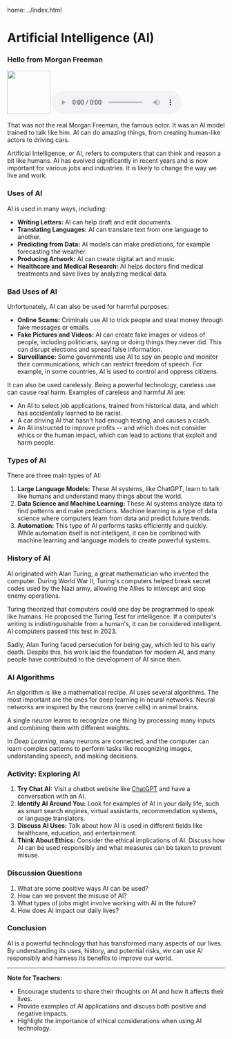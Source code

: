 home: ../index.html

# Artificial Intelligence (AI)

### Hello from Morgan Freeman

<img src="../img/morgan-freeman.jpg" width="100px" class="img-thumbnail" />
<audio controls>
  <source src="morgan-freeman-arusha-victory.mp3" type="audio/mpeg">
	Your browser does not support the audio element.
</audio>

That was not the real Morgan Freeman, the famous actor. It was an AI model trained to talk like him. AI can do amazing things, from creating human-like actors to driving cars.

Artificial Intelligence, or AI, refers to computers that can think and reason a bit like humans. AI has evolved significantly in recent years and is now important for various jobs and industries. It is likely to change the way we live and work.

### Uses of AI

AI is used in many ways, including:

- **Writing Letters:** AI can help draft and edit documents.
- **Translating Languages:** AI can translate text from one language to another.
- **Predicting from Data:** AI models can make predictions, for example forecasting the weather.
- **Producing Artwork:** AI can create digital art and music.
- **Healthcare and Medical Research:** AI helps doctors find medical treatments and save lives by analyzing medical data.

### Bad Uses of AI

Unfortunately, AI can also be used for harmful purposes:

- **Online Scams:** Criminals use AI to trick people and steal money through fake messages or emails.
- **Fake Pictures and Videos:** AI can create fake images or videos of people, including politicians, saying or doing things they never did. This can disrupt elections and spread false information.
- **Surveillance:** Some governments use AI to spy on people and monitor their communications, which can restrict freedom of speech. For example, in some countries, AI is used to control and oppress citizens.

It can also be used carelessly. Being a powerful technology, careless use can cause real harm. Examples of careless and harmful AI are: 

 - An AI to select job applications, trained from historical data, and which has accidentally learned to be racist.
 - A car driving AI that hasn't had enough testing, and causes a crash.
 - An AI instructed to improve profits -- and which does not consider ethics or the human impact, which can lead to actions that exploit and harm people.

### Types of AI

There are three main types of AI:

1. **Large Language Models:** These AI systems, like ChatGPT, learn to talk like humans and understand many things about the world.
2. **Data Science and Machine Learning:** These AI systems analyze data to find patterns and make predictions. Machine learning is a type of data science where computers learn from data and predict future trends.
3. **Automation:** This type of AI performs tasks efficiently and quickly. While automation itself is not intelligent, it can be combined with machine learning and language models to create powerful systems.

### History of AI

AI originated with Alan Turing, a great mathematician who invented the computer. During World War II, Turing's computers helped break secret codes used by the Nazi army, allowing the Allies to intercept and stop enemy operations.

Turing theorized that computers could one day be programmed to speak like humans. He proposed the Turing Test for intelligence: If a computer's writing is indistinguishable from a human's, it can be considered intelligent. AI computers passed this test in 2023.

Sadly, Alan Turing faced persecution for being gay, which led to his early death. Despite this, his work laid the foundation for modern AI, and many people have contributed to the development of AI since then.

### AI Algorithms

An algorithm is like a mathematical recipe. AI uses several algorithms. The most important are the ones for deep learning in neural networks. Neural networks are inspired by the neurons (nerve cells) in animal brains. 

A single *neuron* learns to recognize one thing by processing many inputs and combining them with different weights.

In *Deep Learning*, many neurons are connected, and the computer can learn complex patterns to perform tasks like recognizing images, understanding speech, and making decisions.

### Activity: Exploring AI

1. **Try Chat AI:** Visit a chatbot website like [ChatGPT](https://chat.openai.com/) and have a conversation with an AI.
2. **Identify AI Around You:** Look for examples of AI in your daily life, such as smart search engines, virtual assistants, recommendation systems, or language translators.
3. **Discuss AI Uses:** Talk about how AI is used in different fields like healthcare, education, and entertainment.
4. **Think About Ethics:** Consider the ethical implications of AI. Discuss how AI can be used responsibly and what measures can be taken to prevent misuse.

### Discussion Questions

1. What are some positive ways AI can be used?
2. How can we prevent the misuse of AI?
3. What types of jobs might involve working with AI in the future?
4. How does AI impact our daily lives?

### Conclusion

AI is a powerful technology that has transformed many aspects of our lives. By understanding its uses, history, and potential risks, we can use AI responsibly and harness its benefits to improve our world.

---

**Note for Teachers:**
- Encourage students to share their thoughts on AI and how it affects their lives.
- Provide examples of AI applications and discuss both positive and negative impacts.
- Highlight the importance of ethical considerations when using AI technology.